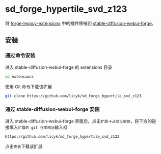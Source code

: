# sd_forge_hypertile_svd_z123
将 [forge-legacy-extensions](https://github.com/lllyasviel/forge-legacy-extensions) 中的插件移植到 [stable-diffusion-webui-forge](https://github.com/lllyasviel/stable-diffusion-webui-forge)。


## 安装
### 通过命令安装

进入 stable-diffusion-webui-forge 的 extensions 目录
```bash
cd extensions
```
使用 Git 命令下载该扩展
```bash
git clone https://github.com/licyk/sd_forge_hypertile_svd_z123
```

### 通过 stable-diffusion-webui-forge 安装
进入 stable-diffusion-webui-forge 界面后，点击`扩展`->`从网址安装`，将下方的链接填入`扩展的 git 仓库网址`输入框
```
https://github.com/licyk/sd_forge_hypertile_svd_z123
```
点击`安装`下载该扩展